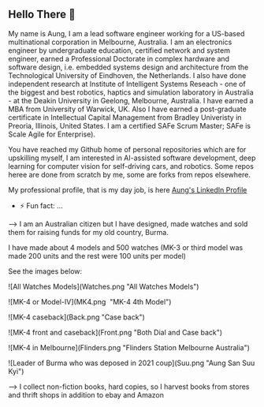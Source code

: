 ## Hello There 👋

My name is Aung, I am a lead software engineer working for a US-based multinational corporation in Melbourne, Australia. I am an electronics engineer by undergraduate education, certified network and system engineer, earned a Professional Doctorate in complex hardware and software design, i.e. embedded systems design and architecture from the Technological University of Eindhoven, the Netherlands. I also have done independent research at Institute of Intelligent Systems Reseach - one of the biggest and best robotics, haptics and simulation laboratory in Australia - at the Deakin University in Geelong, Melbourne, Australia. I have earned a MBA from University of Warwick, UK. Also I have earned a post-graduate certificate in Intellectual Capital Management from Bradley Univeristy in Preoria, Illinois, United States. I am a certified SAFe Scrum Master; SAFe is Scale Agile for Enterprise).

You have reached my Github home of personal repositories which are for upskilling myself, I am interested in AI-assisted
software development, deep learning for computer vision for self-driving cars, and robotics. Some repos heree are done from
scratch by me, some are forks from repos elsewhere.



My professional profile, that is my day job, is here [Aung's LinkedIn Profile](https://www.linkedin.com/in/aungkyawsoe/)



* ⚡ Fun fact: ...



--> I am an Australian citizen but I have designed, made watches and sold them for raising funds for my old country, Burma.

I have made about 4 models and 500 watches (MK-3 or third model was made 200 units and the rest were 100 units per model)

See the images below:





!\[All Watches Models](Watches.png "All Watches Models")



!\[MK-4 or Model-IV](MK4.png  "MK-4 4th Model")



!\[MK-4 caseback](Back.png "Case back")



!\[MK-4 front and caseback](Front.png "Both Dial and Case back")



!\[MK-4 in Melbourne](Flinders.png "Flinders Station Melbourne Australia")



!\[Leader of Burma who was deposed in 2021 coup](Suu.png "Aung San Suu Kyi")



--> I collect non-fiction books, hard copies, so I harvest books from stores and thrift shops in addition to ebay and Amazon

